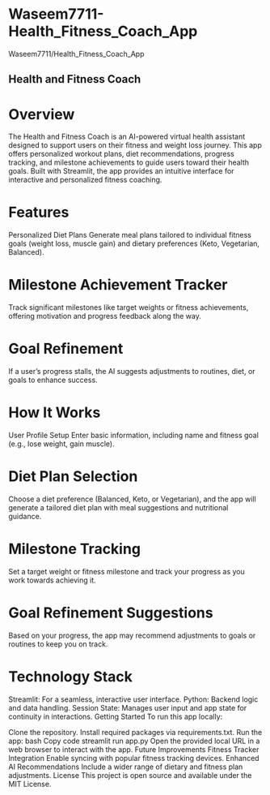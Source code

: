 # Waseem7711-Health_Fitness_Coach_App
Waseem7711/Health_Fitness_Coach_App

## Health and Fitness Coach
# Overview
The Health and Fitness Coach is an AI-powered virtual health assistant designed to support users on their fitness and weight loss journey. This app offers personalized workout plans, diet recommendations, progress tracking, and milestone achievements to guide users toward their health goals. Built with Streamlit, the app provides an intuitive interface for interactive and personalized fitness coaching.

# Features
Personalized Diet Plans
Generate meal plans tailored to individual fitness goals (weight loss, muscle gain) and dietary preferences (Keto, Vegetarian, Balanced).

# Milestone Achievement Tracker
Track significant milestones like target weights or fitness achievements, offering motivation and progress feedback along the way.

# Goal Refinement
If a user’s progress stalls, the AI suggests adjustments to routines, diet, or goals to enhance success.

# How It Works
User Profile Setup
Enter basic information, including name and fitness goal (e.g., lose weight, gain muscle).

# Diet Plan Selection
Choose a diet preference (Balanced, Keto, or Vegetarian), and the app will generate a tailored diet plan with meal suggestions and nutritional guidance.

# Milestone Tracking
Set a target weight or fitness milestone and track your progress as you work towards achieving it.

# Goal Refinement Suggestions
Based on your progress, the app may recommend adjustments to goals or routines to keep you on track.

# Technology Stack
Streamlit: For a seamless, interactive user interface.
Python: Backend logic and data handling.
Session State: Manages user input and app state for continuity in interactions.
Getting Started
To run this app locally:

Clone the repository.
Install required packages via requirements.txt.
Run the app:
bash
Copy code
streamlit run app.py
Open the provided local URL in a web browser to interact with the app.
Future Improvements
Fitness Tracker Integration
Enable syncing with popular fitness tracking devices.
Enhanced AI Recommendations
Include a wider range of dietary and fitness plan adjustments.
License
This project is open source and available under the MIT License.
